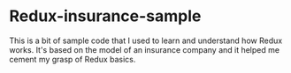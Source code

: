 # Redux-insurance-sample
This is a bit of sample code that I used to learn and understand how Redux works. It's based on the model of an insurance company and it helped me cement my grasp of Redux basics.  
